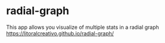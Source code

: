 # radial-graph
 This app allows you visualize of multiple stats in a radial graph
https://litoralcreativo.github.io/radial-graph/
